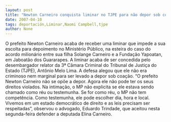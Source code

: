 ```yaml
---
layout: post
title: "Newton Carneiro conquista liminar no TJPE para não depor sob coerção da PM"
date: 2007-04-10
tags: deportación,Liminar,Naomi Campbell,tjpe
author: None
---
```

O prefeito Newton Carneiro acaba de receber uma liminar que impede a sua escolta para depoimento no Ministério Público, na esteira do caso do acordo milionário entre sua filha Solange Carneiro e a Fundação Yapoatan, em Jaboatão dos Guararapes.
A liminar acaba de ser concedida pelo desembargador relator da 3ª Câmara Criminal do Tribunal de Justiça do Estado (TJPE), Antônio Melo Lima.
A defesa alegou que ele não era criminoso nem marginal para ser levado a depor sob coação.
“O prefeito Newton Carneiro não se opõe a depor. Agora ele não pode ter os seus direitos violados. Na intimação, o MP não explicita se ele estava sendo chamado como réu ou testemunha. Se for como réu, o MP não tem competência. Como testemunha, ele pode escolher dia, hora e local. Vivemos em um estado democrático de direito e as leis precisam ser respeitadas”, observou o advogado, Eduardo Trindade, que aceitou nesta segunda-feira defender a deputada Elina Carneiro. 